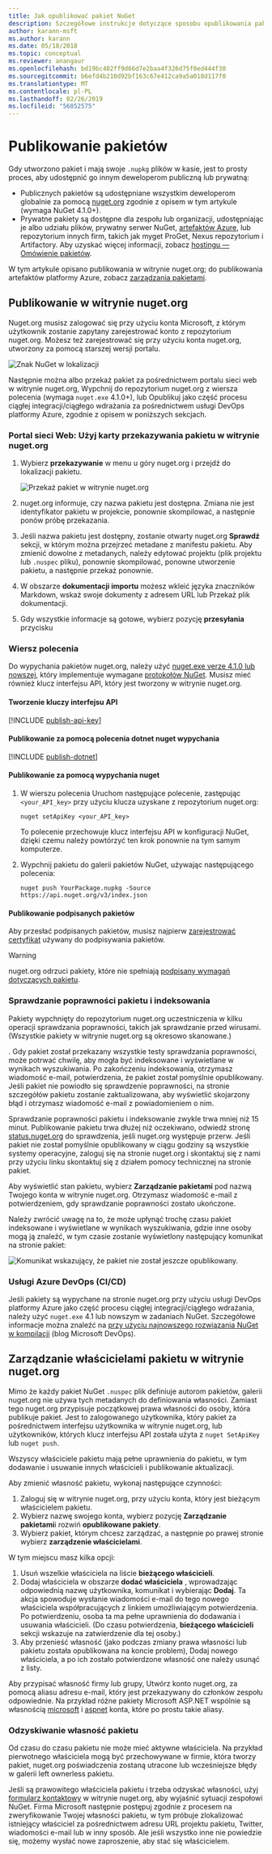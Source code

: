 ```yaml
---
title: Jak opublikować pakiet NuGet
description: Szczegółowe instrukcje dotyczące sposobu opublikowania pakietu NuGet nuget.org lub źródła danych prywatnych i zarządzanie własność pakietu w witrynie nuget.org.
author: karann-msft
ms.author: karann
ms.date: 05/18/2018
ms.topic: conceptual
ms.reviewer: anangaur
ms.openlocfilehash: bd19bc402ff9d66d7e2baa4f326d75f0ed444f30
ms.sourcegitcommit: b6efd4b210d92bf163c67e412ca9a5a018d117f0
ms.translationtype: MT
ms.contentlocale: pl-PL
ms.lasthandoff: 02/26/2019
ms.locfileid: "56852575"
---
```

# <a name="publishing-packages"></a>Publikowanie pakietów

Gdy utworzono pakiet i mają swoje `.nupkg` plików w kasie, jest to prosty proces, aby udostępnić go innym deweloperom publiczną lub prywatną:

- Publicznych pakietów są udostępniane wszystkim deweloperom globalnie za pomocą [nuget.org](https://www.nuget.org/packages/manage/upload) zgodnie z opisem w tym artykule (wymaga NuGet 4.1.0+).
- Prywatne pakiety są dostępne dla zespołu lub organizacji, udostępniając je albo udziału plików, prywatny serwer NuGet, [artefaktów Azure](https://www.visualstudio.com/docs/package/nuget/publish), lub repozytorium innych firm, takich jak myget ProGet, Nexus repozytorium i Artifactory. Aby uzyskać więcej informacji, zobacz [hostingu — Omówienie pakietów](../hosting-packages/overview.md).

W tym artykule opisano publikowania w witrynie nuget.org; do publikowania artefaktów platformy Azure, zobacz [zarządzania pakietami](https://www.visualstudio.com/docs/package/nuget/publish).

## <a name="publish-to-nugetorg"></a>Publikowanie w witrynie nuget.org

Nuget.org musisz zalogować się przy użyciu konta Microsoft, z którym użytkownik zostanie zapytany zarejestrować konto z repozytorium nuget.org. Możesz też zarejestrować się przy użyciu konta nuget.org, utworzony za pomocą starszej wersji portalu.

![Znak NuGet w lokalizacji](media/publish_NuGetSignIn.png)

Następnie można albo przekaż pakiet za pośrednictwem portalu sieci web w witrynie nuget.org, Wypchnij do repozytorium nuget.org z wiersza polecenia (wymaga `nuget.exe` 4.1.0+), lub Opublikuj jako część procesu ciągłej integracji/ciągłego wdrażania za pośrednictwem usługi DevOps platformy Azure, zgodnie z opisem w poniższych sekcjach.

### <a name="web-portal-use-the-upload-package-tab-on-nugetorg"></a>Portal sieci Web: Użyj karty przekazywania pakietu w witrynie nuget.org

1. Wybierz **przekazywanie** w menu u góry nuget.org i przejdź do lokalizacji pakietu.

    ![Przekaż pakiet w witrynie nuget.org](media/publish_UploadYourPackage.PNG)

1. nuget.org informuje, czy nazwa pakietu jest dostępna. Zmiana nie jest identyfikator pakietu w projekcie, ponownie skompilować, a następnie ponów próbę przekazania.

1. Jeśli nazwa pakietu jest dostępny, zostanie otwarty nuget.org **Sprawdź** sekcji, w którym można przejrzeć metadane z manifestu pakietu. Aby zmienić dowolne z metadanych, należy edytować projektu (plik projektu lub `.nuspec` pliku), ponownie skompilować, ponowne utworzenie pakietu, a następnie przekaż ponownie.

1. W obszarze **dokumentacji importu** możesz wkleić języka znaczników Markdown, wskaż swoje dokumenty z adresem URL lub Przekaż plik dokumentacji.

1. Gdy wszystkie informacje są gotowe, wybierz pozycję **przesyłania** przycisku

### <a name="command-line"></a>Wiersz polecenia

Do wypychania pakietów nuget.org, należy użyć [nuget.exe verze 4.1.0 lub nowszej](https://www.nuget.org/downloads), który implementuje wymagane [protokołów NuGet](../api/nuget-protocols.md). Musisz mieć również klucz interfejsu API, który jest tworzony w witrynie nuget.org.

#### <a name="create-api-keys"></a>Tworzenie kluczy interfejsu API

[!INCLUDE [publish-api-key](../quickstart/includes/publish-api-key.md)]

#### <a name="publish-with-dotnet-nuget-push"></a>Publikowanie za pomocą polecenia dotnet nuget wypychania

[!INCLUDE [publish-dotnet](../quickstart/includes/publish-dotnet.md)]

#### <a name="publish-with-nuget-push"></a>Publikowanie za pomocą wypychania nuget

1. W wierszu polecenia Uruchom następujące polecenie, zastępując `<your_API_key>` przy użyciu klucza uzyskane z repozytorium nuget.org:

    ```cli
    nuget setApiKey <your_API_key>
    ```

    To polecenie przechowuje klucz interfejsu API w konfiguracji NuGet, dzięki czemu należy powtórzyć ten krok ponownie na tym samym komputerze.

1. Wypchnij pakietu do galerii pakietów NuGet, używając następującego polecenia:

    ```cli
    nuget push YourPackage.nupkg -Source https://api.nuget.org/v3/index.json
    ```

#### <a name="publish-signed-packages"></a>Publikowanie podpisanych pakietów

Aby przesłać podpisanych pakietów, musisz najpierw [zarejestrować certyfikat](../reference/Signed-Packages-Reference.md#register-certificate-on-nugetorg) używany do podpisywania pakietów. 

> [!Warning]
> nuget.org odrzuci pakiety, które nie spełniają [podpisany wymagań dotyczących pakietu](../reference/Signed-Packages-Reference.md#signature-requirements-on-nugetorg).

### <a name="package-validation-and-indexing"></a>Sprawdzanie poprawności pakietu i indeksowania

Pakiety wypchnięty do repozytorium nuget.org uczestniczenia w kilku operacji sprawdzania poprawności, takich jak sprawdzanie przed wirusami. (Wszystkie pakiety w witrynie nuget.org są okresowo skanowane.)

. Gdy pakiet został przekazany wszystkie testy sprawdzania poprawności, może potrwać chwilę, aby mogła być indeksowane i wyświetlane w wynikach wyszukiwania. Po zakończeniu indeksowania, otrzymasz wiadomość e-mail, potwierdzenia, że pakiet został pomyślnie opublikowany. Jeśli pakiet nie powiodło się sprawdzenie poprawności, na stronie szczegółów pakietu zostanie zaktualizowana, aby wyświetlić skojarzony błąd i otrzymasz wiadomość e-mail z powiadomieniem o nim.

Sprawdzanie poprawności pakietu i indeksowanie zwykle trwa mniej niż 15 minut. Publikowanie pakietu trwa dłużej niż oczekiwano, odwiedź stronę [status.nuget.org](https://status.nuget.org/) do sprawdzenia, jeśli nuget.org występuje przerw. Jeśli pakiet nie został pomyślnie opublikowany w ciągu godziny są wszystkie systemy operacyjne, zaloguj się na stronie nuget.org i skontaktuj się z nami przy użyciu linku skontaktuj się z działem pomocy technicznej na stronie pakiet.

Aby wyświetlić stan pakietu, wybierz **Zarządzanie pakietami** pod nazwą Twojego konta w witrynie nuget.org. Otrzymasz wiadomość e-mail z potwierdzeniem, gdy sprawdzanie poprawności zostało ukończone.

Należy zwrócić uwagę na to, że może upłynąć trochę czasu pakiet indeksowane i wyświetlane w wynikach wyszukiwania, gdzie inne osoby mogą ją znaleźć, w tym czasie zostanie wyświetlony następujący komunikat na stronie pakiet:

![Komunikat wskazujący, że pakiet nie został jeszcze opublikowany.](media/publish_NotYetIndexed.png)

### <a name="azure-devops-services-cicd"></a>Usługi Azure DevOps (CI/CD)

Jeśli pakiety są wypychane na stronie nuget.org przy użyciu usługi DevOps platformy Azure jako część procesu ciągłej integracji/ciągłego wdrażania, należy użyć `nuget.exe` 4.1 lub nowszym w zadaniach NuGet. Szczegółowe informacje można znaleźć na [przy użyciu najnowszego rozwiązania NuGet w kompilacji](https://blogs.msdn.microsoft.com/devops/2017/09/29/using-the-latest-nuget-in-your-build/) (blog Microsoft DevOps).

## <a name="managing-package-owners-on-nugetorg"></a>Zarządzanie właścicielami pakietu w witrynie nuget.org

Mimo że każdy pakiet NuGet `.nuspec` plik definiuje autorom pakietów, galerii nuget.org nie używa tych metadanych do definiowania własności. Zamiast tego nuget.org przypisuje początkowej prawa własności do osoby, która publikuje pakiet. Jest to zalogowanego użytkownika, który pakiet za pośrednictwem interfejsu użytkownika w witrynie nuget.org, lub użytkowników, których klucz interfejsu API została użyta z `nuget SetApiKey` lub `nuget push`.

Wszyscy właściciele pakietu mają pełne uprawnienia do pakietu, w tym dodawanie i usuwanie innych właścicieli i publikowanie aktualizacji.

Aby zmienić własność pakietu, wykonaj następujące czynności:

1. Zaloguj się w witrynie nuget.org, przy użyciu konta, który jest bieżącym właścicielem pakietu.
1. Wybierz nazwę swojego konta, wybierz pozycję **Zarządzanie pakietami**i rozwiń **opublikowane pakiety**.
1. Wybierz pakiet, którym chcesz zarządzać, a następnie po prawej stronie wybierz **zarządzenie właścicielami**.

W tym miejscu masz kilka opcji:

1. Usuń wszelkie właściciela na liście **bieżącego właścicieli**.
1. Dodaj właściciela w obszarze **dodać właściciela** , wprowadzając odpowiednią nazwę użytkownika, komunikat i wybierając **Dodaj**. Ta akcja spowoduje wysłanie wiadomości e-mail do tego nowego właściciela współpracujących z linkiem umożliwiającym potwierdzenia. Po potwierdzeniu, osoba ta ma pełne uprawnienia do dodawania i usuwania właścicieli. (Do czasu potwierdzenia, **bieżącego właścicieli** sekcji wskazuje na zatwierdzenie dla tej osoby.)
1. Aby przenieść własność (jako podczas zmiany prawa własności lub pakietu została opublikowana na koncie problem), Dodaj nowego właściciela, a po ich zostało potwierdzone własność one należy usunąć z listy.

Aby przypisać własność firmy lub grupy, Utwórz konto nuget.org, za pomocą aliasu adresu e-mail, który jest przekazywany do członków zespołu odpowiednie. Na przykład różne pakiety Microsoft ASP.NET wspólnie są własnością [microsoft](http://nuget.org/profiles/microsoft) i [aspnet](http://nuget.org/profiles/aspnet) konta, które po prostu takie aliasy.

### <a name="recovering-package-ownership"></a>Odzyskiwanie własność pakietu

Od czasu do czasu pakietu nie może mieć aktywne właściciela. Na przykład pierwotnego właściciela mogą być przechowywane w firmie, która tworzy pakiet, nuget.org poświadczenia zostaną utracone lub wcześniejsze błędy w galerii left ownerless pakietu.

Jeśli są prawowitego właściciela pakietu i trzeba odzyskać własności, użyj [formularz kontaktowy](https://www.nuget.org/policies/Contact) w witrynie nuget.org, aby wyjaśnić sytuacji zespołowi NuGet. Firma Microsoft następnie postępuj zgodnie z procesem na zweryfikowanie Twojej własności pakietu, w tym próbuje zlokalizować istniejący właściciel za pośrednictwem adresu URL projektu pakietu, Twitter, wiadomości e-mail lub w inny sposób. Ale jeśli wszystko inne nie powiedzie się, możemy wysłać nowe zaproszenie, aby stać się właścicielem.
